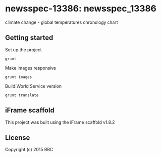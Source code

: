 # newsspec-13386: newsspec_13386

climate change - global temperatures chronology chart

## Getting started

Set up the project

```
grunt
```

Make images responsive

```
grunt images
```

Build World Service version

```
grunt translate
```

## iFrame scaffold

This project was built using the iFrame scaffold v1.8.2

## License
Copyright (c) 2015 BBC 
